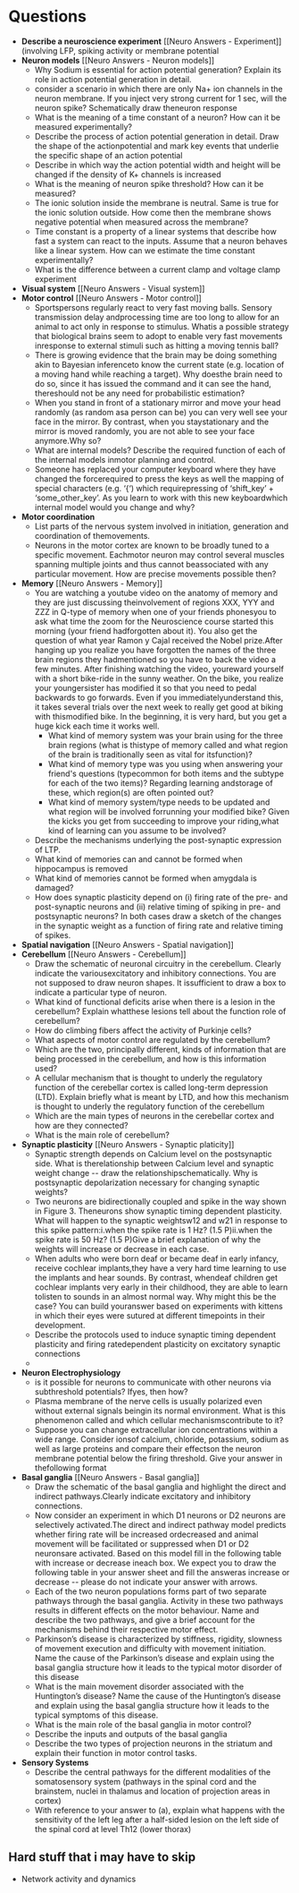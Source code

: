 # Questions
- **Describe a neuroscience experiment** [[Neuro Answers -  Experiment]] (involving LFP, spiking activity or membrane potential 
- **Neuron models** [[Neuro Answers - Neuron models]]
	- Why Sodium is essential for action potential generation? Explain its role in action potential generation in detail.
	- consider a scenario in which there are only Na+ ion channels in the neuron membrane. If you inject very strong current for 1 sec, will the neuron spike? Schematically draw theneuron response
	- What is the meaning of a time constant of a neuron? How can it be measured experimentally?
	- Describe the process of action potential generation in detail. Draw the shape of the actionpotential and mark key events that underlie the specific shape of an action potential
	- Describe in which way the action potential width and height will be changed if the density of K+ channels is increased
	- What is the meaning of neuron spike threshold? How can it be measured?
	- The ionic solution inside the membrane is neutral. Same is true for the ionic solution outside. How come then the membrane shows negative potential when measured across the membrane?
	-  Time constant is a property of a linear systems that describe how fast a system can react to the inputs. Assume that a neuron behaves like a linear system. How can we estimate the time constant experimentally?
	-  What is the difference between a current clamp and voltage clamp experiment
- **Visual system** [[Neuro Answers - Visual system]]
- **Motor control** [[Neuro Answers - Motor control]]
	- Sportspersons regularly react to very fast moving balls. Sensory transmission delay andprocessing time are too long to allow for an animal to act only in response to stimulus. Whatis a possible strategy that biological brains seem to adopt to enable very fast movements inresponse to external stimuli such as hitting a moving tennis ball?
	- There is growing evidence that the brain may be doing something akin to Bayesian inferenceto know the current state (e.g. location of a moving hand while reaching a target). Why doesthe brain need to do so, since it has issued the command and it can see the hand, thereshould not be any need for probabilistic estimation?
	- When you stand in front of a stationary mirror and move your head randomly (as random asa person can be) you can very well see your face in the mirror. By contrast, when you staystationary and the mirror is moved randomly, you are not able to see your face anymore.Why so?
	- What are internal models? Describe the required function of each of the internal models inmotor planning and control.
	- Someone has replaced your computer keyboard where they have changed the forcerequired to press the keys as well the mapping of special characters (e.g. ‘{‘) which requirepressing of ‘shift_key’ + ‘some_other_key’. As you learn to work with this new keyboardwhich internal model would you change and why?
- **Motor coordination**
	- List parts of the nervous system involved in initiation, generation and coordination of themovements.
	- Neurons in the motor cortex are known to be broadly tuned to a specific movement. Eachmotor neuron may control several muscles spanning multiple joints and thus cannot beassociated with any particular movement. How are precise movements possible then?
- **Memory** [[Neuro Answers - Memory]]
	- You are watching a youtube video on the anatomy of memory and they are just discussing theinvolvement of regions XXX, YYY and ZZZ in Q-type of memory when one of your friends phonesyou to ask what time the zoom for the Neuroscience course started this morning (your friend hadforgotten about it). You also get the question of what year Ramon y Cajal received the Nobel prize.After hanging up you realize you have forgotten the names of the three brain regions they hadmentioned so you have to back the video a few minutes. After finishing watching the video, youreward yourself with a short bike-ride in the sunny weather. On the bike, you realize your youngersister has modified it so that you need to pedal backwards to go forwards. Even if you immediatelyunderstand this, it takes several trials over the next week to really get good at biking with thismodified bike. In the beginning, it is very hard, but you get a huge kick each time it works well.
		- What kind of memory system was your brain using for the three brain regions (what is thistype of memory called and what region of the brain is traditionally seen as vital for itsfunction)?
		- What kind of memory type was you using when answering your friend's questions (typecommon for both items and the subtype for each of the two items)? Regarding learning andstorage of these, which region(s) are often pointed out?
		- What kind of memory system/type needs to be updated and what region will be involved forrunning your modified bike? Given the kicks you get from succeeding to improve your riding,what kind of learning can you assume to be involved? 
	- Describe the mechanisms underlying the post-synaptic expression of LTP. 
	- What kind of memories can and cannot be formed when hippocampus is removed
	- What kind of memories cannot be formed when amygdala is damaged? 
	- How does synaptic plasticity depend on (i) firing rate of the pre- and post-synaptic neurons and (ii) relative timing of spiking in pre- and postsynaptic neurons? In both cases draw a sketch of the changes in the synaptic weight as a function of firing rate and relative timing of spikes.
- **Spatial navigation** [[Neuro Answers - Spatial navigation]] 
- **Cerebellum** [[Neuro Answers - Cerebellum]]
	- Draw the schematic of neuronal circuitry in the cerebellum. Clearly indicate the variousexcitatory and inhibitory connections. You are not supposed to draw neuron shapes. It issufficient to draw a box to indicate a particular type of neuron.
	- What kind of functional deficits arise when there is a lesion in the cerebellum? Explain whatthese lesions tell about the function role of cerebellum?
	- How do climbing fibers affect the activity of Purkinje cells?
	- What aspects of motor control are regulated by the cerebellum?
	- Which are the two, principally different, kinds of information that are being processed in the cerebellum, and how is this information used?
	- A cellular mechanism that is thought to underly the regulatory function of the cerebellar cortex is called long-term depression (LTD). Explain briefly what is meant by LTD, and how this mechanism is thought to underly the regulatory function of the cerebellum
	- Which are the main types of neurons in the cerebellar cortex and how are they connected?
	- What is the main role of cerebellum?
- **Synaptic plasticity** [[Neuro Answers - Synaptic platicity]]
	- Synaptic strength depends on Calcium level on the postsynaptic side. What is therelationship between Calcium level and synaptic weight change -- draw the relationshipschematically. Why is postsynaptic depolarization necessary for changing synaptic weights?
	- Two neurons are bidirectionally coupled and spike in the way shown in Figure 3. Theneurons show synaptic timing dependent plasticity. What will happen to the synaptic weightsw12 and w21 in response to this spike pattern:i.when the spike rate is 1 Hz? (​1.5 P​)ii.when the spike rate is 50 Hz? (​1.5 P​)Give a brief explanation of why the weights will increase or decrease in each case.
	- When adults who were born deaf or became deaf in early infancy, receive cochlear implants,they have a very hard time learning to use the implants and hear sounds. By contrast, whendeaf children get cochlear implants very early in their childhood, they are able to learn tolisten to sounds in an almost normal way. Why might this be the case? ​You can build youranswer based on experiments with kittens in which their eyes were sutured at different timepoints in their development.
	- Describe the protocols used to induce synaptic timing dependent plasticity and firing ratedependent plasticity on excitatory synaptic connections
	- 
- **Neuron Electrophysiology**
	- is it possible for neurons to communicate with other neurons via subthreshold potentials? Ifyes, then how?
	- Plasma membrane of the nerve cells is usually polarized even without external signals beingin its normal environment. What is this phenomenon called and which cellular mechanismscontribute to it?
	- Suppose you can change ​extracellular​ ion concentrations within a wide range. Consider ionsof calcium, chloride, potassium, sodium as well as large proteins and compare their effectson the neuron membrane potential below the firing threshold. Give your answer in thefollowing format
- **Basal ganglia** [[Neuro Answers - Basal ganglia]]
	- Draw the schematic of the basal ganglia and highlight the direct and indirect pathways.Clearly indicate excitatory and inhibitory connections.
	- Now consider an experiment in which D1 neurons or D2 neurons are selectively activated.The direct and indirect pathway model predicts whether firing rate will be increased ordecreased and animal movement will be facilitated or suppressed when D1 or D2 neuronsare activated. Based on this model fill in the following table with increase or decrease ineach box. We expect you to draw the following table in your answer sheet and fill the answeras increase or decrease -- please do not indicate your answer with arrows. 
	- Each of the two neuron populations forms part of two separate pathways through the basal ganglia. Activity in these two pathways results in different effects on the motor behaviour. Name and describe the two pathways, and give a brief account for the mechanisms behind their respective motor effect.
	- Parkinson’s disease is characterized by stiffness, rigidity, slowness of movement execution and difficulty with movement initiation. Name the cause of the Parkinson’s disease and explain using the basal ganglia structure how it leads to the typical motor disorder of this disease
	- What is the main movement disorder associated with the Huntington’s disease? Name the cause of the Huntington’s disease and explain using the basal ganglia structure how it leads to the typical symptoms of this disease.
	- What is the main role of the basal ganglia in motor control?
	- Describe the inputs and outputs of the basal ganglia
	- Describe the two types of projection neurons in the striatum and explain their function in motor control tasks.
- **Sensory Systems**
	- Describe the central pathways for the different modalities of the somatosensory system (pathways in the spinal cord and the brainstem, nuclei in thalamus and location of projection areas in cortex)
	- With reference to your answer to (a), explain what happens with the sensitivity of the left leg after a half-sided lesion on the left side of the spinal cord at level Th12 (lower thorax)


## Hard stuff that i may have to skip
- Network activity and dynamics